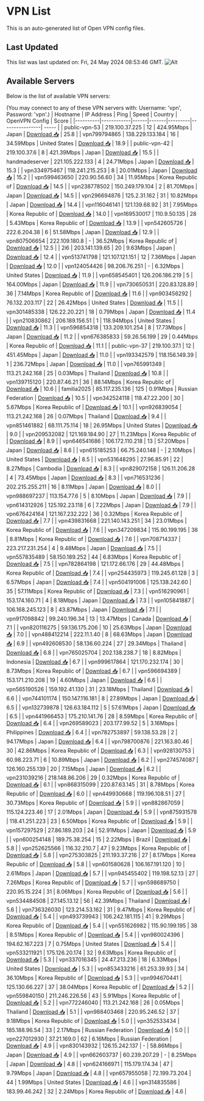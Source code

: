 # VPN List

This is an auto-generated list of Open VPN config files.

## Last Updated

This list was last updated on: Fri, 24 May 2024 08:53:46 GMT.
![Alt](https://repobeats.axiom.co/api/embed/186b98318ef1479477931607c1ad7d823f12451f.svg "Repobeats analytics image")

## Available Servers

Below is the list of available VPN servers:

(You may connect to any of these VPN servers with: Username: 'vpn', Password: 'vpn'.)
| Hostname | IP Address | Ping | Speed | Country | OpenVPN Config | Score |
|----------|------------|------|-------|---------|----------------| ----- |
| public-vpn-53 | 219.100.37.225 | 12 | 424.95Mbps | Japan | [Download 📥](./configs/server_0_JP.ovpn) | 25.8 |
| vpn799794865 | 138.229.133.184 | 16 | 34.59Mbps | United States | [Download 📥](./configs/server_1_US.ovpn) | 18.9 |
| public-vpn-42 | 219.100.37.6 | 8 | 421.39Mbps | Japan | [Download 📥](./configs/server_2_JP.ovpn) | 15.5 |
| handmadeserver | 221.105.222.133 | 4 | 24.71Mbps | Japan | [Download 📥](./configs/server_3_JP.ovpn) | 15.3 |
| vpn334975467 | 118.241.215.253 | 8 | 20.01Mbps | Japan | [Download 📥](./configs/server_4_JP.ovpn) | 15.2 |
| vpn599463650 | 220.90.56.60 | 34 | 11.95Mbps | Korea Republic of | [Download 📥](./configs/server_5_KR.ovpn) | 14.5 |
| vpn238778502 | 150.249.179.104 | 2 | 81.70Mbps | Japan | [Download 📥](./configs/server_6_JP.ovpn) | 14.5 |
| vpn296694876 | 125.2.31.162 | 31 | 10.82Mbps | Japan | [Download 📥](./configs/server_7_JP.ovpn) | 14.4 |
| vpn116046141 | 121.139.68.92 | 31 | 7.95Mbps | Korea Republic of | [Download 📥](./configs/server_8_KR.ovpn) | 14.0 |
| vpn169530017 | 110.9.50.135 | 28 | 5.43Mbps | Korea Republic of | [Download 📥](./configs/server_9_KR.ovpn) | 13.9 |
| vpn542605726 | 222.6.204.38 | 6 | 51.58Mbps | Japan | [Download 📥](./configs/server_10_JP.ovpn) | 12.9 |
| vpn807506654 | 222.109.180.8 | - | 36.52Mbps | Korea Republic of | [Download 📥](./configs/server_11_KR.ovpn) | 12.5 |
| 2i6 | 203.141.139.65 | 20 | 9.63Mbps | Japan | [Download 📥](./configs/server_12_JP.ovpn) | 12.4 |
| vpn513741798 | 121.107.121.151 | 12 | 7.36Mbps | Japan | [Download 📥](./configs/server_13_JP.ovpn) | 12.0 |
| vpn124054426 | 98.206.76.251 | - | 6.32Mbps | United States | [Download 📥](./configs/server_14_US.ovpn) | 11.9 |
| vpn658545401 | 126.206.186.219 | 5 | 164.00Mbps | Japan | [Download 📥](./configs/server_15_JP.ovpn) | 11.9 |
| vpn730650531 | 220.83.128.89 | 36 | 7.14Mbps | Korea Republic of | [Download 📥](./configs/server_16_KR.ovpn) | 11.6 |
| vpn903456292 | 76.132.203.117 | 22 | 26.42Mbps | United States | [Download 📥](./configs/server_17_US.ovpn) | 11.5 |
| vpn301485338 | 126.22.20.221 | 18 | 0.79Mbps | Japan | [Download 📥](./configs/server_18_JP.ovpn) | 11.4 |
| vpn210830862 | 206.189.156.51 | 1 | 118.94Mbps | United States | [Download 📥](./configs/server_19_US.ovpn) | 11.3 |
| vpn596854318 | 133.209.101.254 | 8 | 17.73Mbps | Japan | [Download 📥](./configs/server_20_JP.ovpn) | 11.2 |
| vpn676385833 | 59.26.56.199 | 29 | 0.44Mbps | Korea Republic of | [Download 📥](./configs/server_21_KR.ovpn) | 11.1 |
| public-vpn-37 | 219.100.37.1 | 12 | 451.45Mbps | Japan | [Download 📥](./configs/server_22_JP.ovpn) | 11.0 |
| vpn193342579 | 118.156.149.39 | 1 | 236.72Mbps | Japan | [Download 📥](./configs/server_23_JP.ovpn) | 11.0 |
| vpn765991349 | 113.21.242.168 | 25 | 0.03Mbps | Thailand | [Download 📥](./configs/server_24_TH.ovpn) | 10.8 |
| vpn139715120 | 220.87.46.21 | 36 | 88.14Mbps | Korea Republic of | [Download 📥](./configs/server_25_KR.ovpn) | 10.6 |
| familia2025 | 85.117.235.136 | 125 | 0.91Mbps | Russian Federation | [Download 📥](./configs/server_26_RU.ovpn) | 10.5 |
| vpn342524118 | 118.47.22.200 | 30 | 5.67Mbps | Korea Republic of | [Download 📥](./configs/server_27_KR.ovpn) | 10.1 |
| vpn926839054 | 113.21.242.168 | 26 | 0.07Mbps | Thailand | [Download 📥](./configs/server_28_TH.ovpn) | 9.4 |
| vpn851461882 | 68.111.75.114 | 18 | 26.95Mbps | United States | [Download 📥](./configs/server_29_US.ovpn) | 9.0 |
| vpn209532082 | 121.169.184.90 | 27 | 11.23Mbps | Korea Republic of | [Download 📥](./configs/server_30_KR.ovpn) | 8.9 |
| vpn646541686 | 106.172.110.218 | 13 | 57.20Mbps | Japan | [Download 📥](./configs/server_31_JP.ovpn) | 8.6 |
| vpn615185253 | 66.75.240.148 | - | 2.10Mbps | United States | [Download 📥](./configs/server_32_US.ovpn) | 8.5 |
| vpn531648295 | 27.96.85.91 | 22 | 8.27Mbps | Cambodia | [Download 📥](./configs/server_33_KH.ovpn) | 8.3 |
| vpn829072158 | 126.11.206.28 | 4 | 73.45Mbps | Japan | [Download 📥](./configs/server_34_JP.ovpn) | 8.3 |
| vpn716531236 | 202.215.255.211 | 16 | 8.11Mbps | Japan | [Download 📥](./configs/server_35_JP.ovpn) | 8.0 |
| vpn988697237 | 113.154.77.6 | 5 | 8.10Mbps | Japan | [Download 📥](./configs/server_36_JP.ovpn) | 7.9 |
| vpn614312926 | 125.192.23.118 | 6 | 7.22Mbps | Japan | [Download 📥](./configs/server_37_JP.ovpn) | 7.9 |
| vpn676424164 | 121.167.232.222 | 36 | 0.32Mbps | Korea Republic of | [Download 📥](./configs/server_38_KR.ovpn) | 7.7 |
| vpn439831668 | 221.140.143.251 | 34 | 23.01Mbps | Korea Republic of | [Download 📥](./configs/server_39_KR.ovpn) | 7.6 |
| vpn347209834 | 115.90.199.195 | 38 | 8.81Mbps | Korea Republic of | [Download 📥](./configs/server_40_KR.ovpn) | 7.6 |
| vpn708714337 | 223.217.231.254 | 4 | 9.48Mbps | Japan | [Download 📥](./configs/server_41_JP.ovpn) | 7.5 |
| vpn557835489 | 58.150.189.252 | 44 | 6.83Mbps | Korea Republic of | [Download 📥](./configs/server_42_KR.ovpn) | 7.5 |
| vpn782864198 | 121.172.66.176 | 29 | 44.48Mbps | Korea Republic of | [Download 📥](./configs/server_43_KR.ovpn) | 7.4 |
| vpn254435973 | 119.245.61.128 | 3 | 6.57Mbps | Japan | [Download 📥](./configs/server_44_JP.ovpn) | 7.4 |
| vpn504191006 | 125.138.242.60 | 35 | 57.11Mbps | Korea Republic of | [Download 📥](./configs/server_45_KR.ovpn) | 7.3 |
| vpn516290961 | 153.174.160.71 | 4 | 8.18Mbps | Japan | [Download 📥](./configs/server_46_JP.ovpn) | 7.3 |
| vpn105841887 | 106.168.245.123 | 8 | 43.87Mbps | Japan | [Download 📥](./configs/server_47_JP.ovpn) | 7.1 |
| vpn917098842 | 99.240.196.34 | 13 | 13.47Mbps | Canada | [Download 📥](./configs/server_48_CA.ovpn) | 7.1 |
| vpn820116275 | 59.136.175.206 | 10 | 25.63Mbps | Japan | [Download 📥](./configs/server_49_JP.ovpn) | 7.0 |
| vpn488412214 | 222.11.1.40 | 8 | 68.63Mbps | Japan | [Download 📥](./configs/server_50_JP.ovpn) | 6.9 |
| vpn492608530 | 58.136.60.224 | 27 | 29.34Mbps | Thailand | [Download 📥](./configs/server_51_TH.ovpn) | 6.8 |
| vpn765025704 | 202.138.238.7 | 18 | 8.82Mbps | Indonesia | [Download 📥](./configs/server_52_ID.ovpn) | 6.7 |
| vpn999617864 | 121.170.232.174 | 30 | 8.73Mbps | Korea Republic of | [Download 📥](./configs/server_53_KR.ovpn) | 6.7 |
| vpn596694389 | 153.171.210.208 | 19 | 4.60Mbps | Japan | [Download 📥](./configs/server_54_JP.ovpn) | 6.6 |
| vpn565190526 | 159.192.41.130 | 31 | 23.18Mbps | Thailand | [Download 📥](./configs/server_55_TH.ovpn) | 6.6 |
| vpn744101174 | 150.147.116.181 | 8 | 27.89Mbps | Japan | [Download 📥](./configs/server_56_JP.ovpn) | 6.5 |
| vpn132739878 | 126.63.184.112 | 5 | 57.61Mbps | Japan | [Download 📥](./configs/server_57_JP.ovpn) | 6.5 |
| vpn441966453 | 175.210.141.76 | 28 | 8.59Mbps | Korea Republic of | [Download 📥](./configs/server_58_KR.ovpn) | 6.4 |
| vpn269589023 | 203.177.99.52 | 5 | 3.16Mbps | Philippines | [Download 📥](./configs/server_59_PH.ovpn) | 6.4 |
| vpn782753897 | 59.138.53.28 | 2 | 94.17Mbps | Japan | [Download 📥](./configs/server_60_JP.ovpn) | 6.4 |
| vpn798700876 | 221.163.80.46 | 30 | 42.86Mbps | Korea Republic of | [Download 📥](./configs/server_61_KR.ovpn) | 6.3 |
| vpn928130753 | 60.98.223.71 | 6 | 10.89Mbps | Japan | [Download 📥](./configs/server_62_JP.ovpn) | 6.2 |
| vpn274574087 | 126.160.255.139 | 20 | 7.15Mbps | Japan | [Download 📥](./configs/server_63_JP.ovpn) | 6.2 |
| vpn231039216 | 218.148.86.206 | 29 | 0.32Mbps | Korea Republic of | [Download 📥](./configs/server_64_KR.ovpn) | 6.1 |
| vpn868315099 | 220.87.63.145 | 31 | 8.78Mbps | Korea Republic of | [Download 📥](./configs/server_65_KR.ovpn) | 6.0 |
| vpn449930668 | 119.196.108.51 | 27 | 30.73Mbps | Korea Republic of | [Download 📥](./configs/server_66_KR.ovpn) | 5.9 |
| vpn882867059 | 115.124.223.46 | 17 | 2.01Mbps | Japan | [Download 📥](./configs/server_67_JP.ovpn) | 5.9 |
| vpn875931578 | 118.41.251.223 | 23 | 6.50Mbps | Korea Republic of | [Download 📥](./configs/server_68_KR.ovpn) | 5.9 |
| vpn157297529 | 27.86.189.203 | 24 | 52.91Mbps | Japan | [Download 📥](./configs/server_69_JP.ovpn) | 5.9 |
| vpn600254148 | 189.75.38.254 | 15 | 2.22Mbps | Brazil | [Download 📥](./configs/server_70_BR.ovpn) | 5.8 |
| vpn252625566 | 116.32.210.7 | 47 | 9.23Mbps | Korea Republic of | [Download 📥](./configs/server_71_KR.ovpn) | 5.8 |
| vpn275303825 | 211.193.37.216 | 27 | 8.17Mbps | Korea Republic of | [Download 📥](./configs/server_72_KR.ovpn) | 5.8 |
| vpn601580628 | 106.167.191.120 | 10 | 2.61Mbps | Japan | [Download 📥](./configs/server_73_JP.ovpn) | 5.7 |
| vpn945455402 | 119.198.52.13 | 27 | 7.26Mbps | Korea Republic of | [Download 📥](./configs/server_74_KR.ovpn) | 5.7 |
| vpn598689750 | 220.95.15.224 | 31 | 8.06Mbps | Korea Republic of | [Download 📥](./configs/server_75_KR.ovpn) | 5.6 |
| vpn534484508 | 27.145.13.12 | 56 | 42.39Mbps | Thailand | [Download 📥](./configs/server_76_TH.ovpn) | 5.6 |
| vpn736326030 | 123.214.53.162 | 31 | 9.47Mbps | Korea Republic of | [Download 📥](./configs/server_77_KR.ovpn) | 5.4 |
| vpn493739943 | 106.242.181.115 | 41 | 9.29Mbps | Korea Republic of | [Download 📥](./configs/server_78_KR.ovpn) | 5.4 |
| vpn551626982 | 115.90.199.195 | 38 | 8.51Mbps | Korea Republic of | [Download 📥](./configs/server_79_KR.ovpn) | 5.4 |
| vpn980024396 | 194.62.167.223 | 7 | 0.75Mbps | United States | [Download 📥](./configs/server_80_US.ovpn) | 5.4 |
| vpn533211921 | 175.126.20.174 | 32 | 9.63Mbps | Korea Republic of | [Download 📥](./configs/server_81_KR.ovpn) | 5.3 |
| vpn337016345 | 24.47.213.236 | 18 | 6.33Mbps | United States | [Download 📥](./configs/server_82_US.ovpn) | 5.3 |
| vpn853433216 | 61.253.39.93 | 34 | 36.10Mbps | Korea Republic of | [Download 📥](./configs/server_83_KR.ovpn) | 5.3 |
| vpn994670441 | 125.130.66.227 | 37 | 38.04Mbps | Korea Republic of | [Download 📥](./configs/server_84_KR.ovpn) | 5.2 |
| vpn559840150 | 211.246.226.56 | 43 | 5.91Mbps | Korea Republic of | [Download 📥](./configs/server_85_KR.ovpn) | 5.2 |
| vpn772246040 | 113.21.242.168 | 26 | 0.05Mbps | Thailand | [Download 📥](./configs/server_86_TH.ovpn) | 5.1 |
| vpn988403468 | 220.95.246.52 | 37 | 9.18Mbps | Korea Republic of | [Download 📥](./configs/server_87_KR.ovpn) | 5.0 |
| vpn352533434 | 185.188.96.54 | 33 | 2.17Mbps | Russian Federation | [Download 📥](./configs/server_88_RU.ovpn) | 5.0 |
| vpn227012930 | 37.21.169.0 | 62 | 6.16Mbps | Russian Federation | [Download 📥](./configs/server_89_RU.ovpn) | 4.9 |
| vpn830143932 | 126.15.242.137 | - | 58.86Mbps | Japan | [Download 📥](./configs/server_90_JP.ovpn) | 4.9 |
| vpn662603737 | 60.239.207.29 | - | 8.25Mbps | Japan | [Download 📥](./configs/server_91_JP.ovpn) | 4.8 |
| vpn624166971 | 115.179.174.34 | 47 | 9.79Mbps | Japan | [Download 📥](./configs/server_92_JP.ovpn) | 4.8 |
| vpn657955058 | 72.199.73.204 | 44 | 1.99Mbps | United States | [Download 📥](./configs/server_93_US.ovpn) | 4.6 |
| vpn314835586 | 183.99.46.242 | 32 | 2.24Mbps | Korea Republic of | [Download 📥](./configs/server_94_KR.ovpn) | 4.6 |
